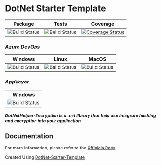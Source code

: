# DotNet Starter Template


| Package  | Tests | Coverage |
| :-----:  | :---: | :------: |
| ![Build Status][nuget-downloads]  | ![Build Status][tests]  | [![Coverage Status](https://coveralls.io/repos/github/TheMofaDe/DotNetHelper-Encryption/badge.svg)](https://coveralls.io/github/TheMofaDe/DotNetHelper-Encryption) |

### *Azure DevOps*
| Windows | Linux | MacOS |
| :-----: | :-----: | :---: | 
| ![Build Status][azure-windows]  | ![Build Status][azure-linux]  | ![Build Status][azure-macOS] 

### *AppVeyor*
| Windows |
| :-----: | 
| ![Build Status][appveyor-windows]


#####  DotNetHelper-Encryption is a .net library that help use integrate hashing and encryption into your application 


## Documentation
For more information, please refer to the [Officials Docs][2]

Created Using [DotNet-Starter-Template](http://themofade.github.io/DotNet-Starter-Template) 


<!-- Links. -->

[1]:  https://gist.github.com/davidfowl/ed7564297c61fe9ab814
[2]: http://themofade.github.io/DotNetHelper-Encryption

[Cake]: https://gist.github.com/davidfowl/ed7564297c61fe9ab814
[Azure DevOps]: https://gist.github.com/davidfowl/ed7564297c61fe9ab814
[AppVeyor]: https://gist.github.com/davidfowl/ed7564297c61fe9ab814
[GitVersion]: https://gitversion.readthedocs.io/en/latest/
[Nuget]: https://gist.github.com/davidfowl/ed7564297c61fe9ab814
[Chocolately]: https://gist.github.com/davidfowl/ed7564297c61fe9ab814
[WiX]: http://wixtoolset.org/
[DocFx]: https://dotnet.github.io/docfx/



<!-- BADGES. -->

[nuget-downloads]: https://img.shields.io/nuget/dt/DotNetHelper-Encryption.svg?style=flat-square
[tests]: https://img.shields.io/appveyor/tests/themofade/DotNetHelper-Encryption.svg?style=flat-square
[coverage-status]: https://dev.azure.com/Josephmcnealjr0013/DotNetHelper-Encryption/_apis/build/status/TheMofaDe.DotNetHelper-Encryption?branchName=master&jobName=Windows

[azure-windows]: https://dev.azure.com/Josephmcnealjr0013/DotNetHelper-Encryption/_apis/build/status/TheMofaDe.DotNetHelper-Encryption?branchName=master&jobName=Windows
[azure-linux]: https://dev.azure.com/Josephmcnealjr0013/DotNetHelper-Encryption/_apis/build/status/TheMofaDe.DotNetHelper-Encryption?branchName=master&jobName=Linux
[azure-macOS]: https://dev.azure.com/Josephmcnealjr0013/DotNetHelper-Encryption/_apis/build/status/TheMofaDe.DotNetHelper-Encryption?branchName=master&jobName=macOS

[appveyor-windows]: https://ci.appveyor.com/project/TheMofaDe/DotNetHelper-Encryption/branch/master
